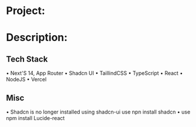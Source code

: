 # Project:

# Description:

## Tech Stack
• Next'S 14, App Router
• Shadcn UI
• TaillindCSS
• TypeScript
• React
• NodeJS
• Vercel

## Misc
• Shadcn is no longer installed using shadcn-ui use npn install shadcn
• use npm install Lucide-react